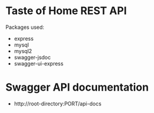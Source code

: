 # Taste of Home REST API
Packages used:
- express
- mysql
- mysql2
- swagger-jsdoc
- swagger-ui-express

# Swagger API documentation
- http://root-directory:PORT/api-docs

